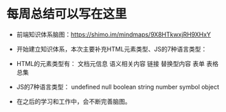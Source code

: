 # 每周总结可以写在这里

+ 前端知识体系脑图：https://shimo.im/mindmaps/9X8HTkwxjRH9XHxY

- 开始建立知识体系，本次主要补充HTML元素类型、JS的7种语言类型：

- HTML的元素类型有：
  文档元信息
  语义相关内容
  链接
  替换型内容
  表单
  表格
  总集

- JS的7种语言类型：
  undefined
  null
  boolean
  string
  number
  symbol
  object

- 在之后的学习和工作中，会不断完善脑图。
